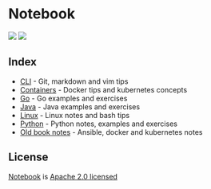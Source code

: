 # Notebook

[![](https://img.shields.io/badge/License-Apache%202.0-blue.svg?style=flat)](https://github.com/yxun/notebook/blob/master/LICENSE)
![](https://img.shields.io/github/repo-size/yxun/notebook.svg?style=flat)

## Index

* [CLI](https://github.com/yxun/notebook/blob/master/cli) - Git, markdown and vim tips
* [Containers](https://github.com/yxun/notebook/blob/master/containers) - Docker tips and kubernetes concepts
* [Go](https://github.com/yxun/notebook/blob/master/golang) - Go examples and exercises
* [Java](https://github.com/yxun/notebook/blob/master/java) - Java examples and exercises
* [Linux](https://github.com/yxun/notebook/blob/master/linux) - Linux notes and bash tips
* [Python](https://github.com/yxun/notebook/blob/master/python) - Python notes, examples and exercises
* [Old book notes](https://github.com/yxun/notebook/tree/master/old_books) - Ansible, docker and kubernetes notes

## License

[Notebook](https://github.com/yxun/notebook) is [Apache 2.0 licensed](https://github.com/yxun/notebook/blob/master/LICENSE)